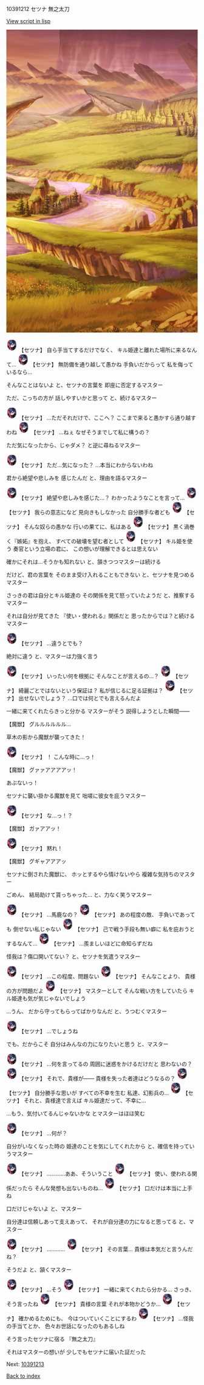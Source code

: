 10391212 セツナ 無之太刀

[View script in lisp](../scripts/10391212.txt)

![plain_evening.png](../images/backgrounds/plain_evening.png)

<img src="../images/units/103921.png" alt="103921.png" height="34"/>
【セツナ】
自ら手当てするだけでなく、
キル姫達と離れた場所に来るなんて…

<img src="../images/units/103921.png" alt="103921.png" height="34"/>
【セツナ】
無防備を通り越して愚かね
手負いだからって
私を侮っているなら…

そんなことはないよ
と、セツナの言葉を
即座に否定するマスター

ただ、こっちの方が
話しやすいかと思って
と、続けるマスター

<img src="../images/units/103921.png" alt="103921.png" height="34"/>
【セツナ】
…ただそれだけで、ここへ？
ここまで来ると愚かすら通り越すわね

<img src="../images/units/103921.png" alt="103921.png" height="34"/>
【セツナ】
…ねぇ
なぜそうまでして私に構うの？

ただ気になったから、じゃダメ？
と逆に尋ねるマスター

<img src="../images/units/103921.png" alt="103921.png" height="34"/>
【セツナ】
ただ…気になった？
…本当にわからないわね

君から絶望や悲しみを
感じたんだ
と、理由を語るマスター

<img src="../images/units/103921.png" alt="103921.png" height="34"/>
【セツナ】
絶望や悲しみを感じた…？
わかったようなことを言って…

<img src="../images/units/103921.png" alt="103921.png" height="34"/>
【セツナ】
我らの意志になど
見向きもしなかった
自分勝手な者ども

<img src="../images/units/103921.png" alt="103921.png" height="34"/>
【セツナ】
そんな奴らの愚かな
行いの果てに、私はある

<img src="../images/units/103921.png" alt="103921.png" height="34"/>
【セツナ】
黒く渦巻く『嫉妬』を抱え、
すべての破壊を望む者として

<img src="../images/units/103921.png" alt="103921.png" height="34"/>
【セツナ】
キル姫を使う
奏官という立場の君に、
この想いが理解できるとは思えない

確かにそれは…そうかも知れない
と、頷きつつマスターは続ける

だけど、君の言葉を
そのまま受け入れることもできない
と、セツナを見つめるマスター

さっきの君は自分とキル姫達の
その関係を見て怒っていたようだ
と、推察するマスター

それは自分が見てきた
『使い・使われる』関係だと
思ったからでは？と続けるマスター

<img src="../images/units/103921.png" alt="103921.png" height="34"/>
【セツナ】
…違うとでも？

絶対に違う
と、マスターは力強く言う

<img src="../images/units/103921.png" alt="103921.png" height="34"/>
【セツナ】
いったい何を根拠に
そんなことが言えるの…？

<img src="../images/units/103921.png" alt="103921.png" height="34"/>
【セツナ】
綺麗ごとではないという保証は？
私が信じるに足る証拠は？

<img src="../images/units/103921.png" alt="103921.png" height="34"/>
【セツナ】
出せないでしょう？
…口では何とでも言えるんだよ

一緒に来てくれたらきっと分かる
マスターがそう
説得しようとした瞬間――

【魔獣】
グルルルルルル…

草木の影から魔獣が襲ってきた！

<img src="../images/units/103921.png" alt="103921.png" height="34"/>
【セツナ】
！
こんな時に…っ！

【魔獣】
グァァアアアアッ！

あぶないっ！

セツナに襲い掛かる魔獣を見て
咄嗟に彼女を庇うマスター

<img src="../images/units/103921.png" alt="103921.png" height="34"/>
【セツナ】
な…っ！？

【魔獣】
ガァアアッ！

<img src="../images/units/103921.png" alt="103921.png" height="34"/>
【セツナ】
黙れ！

【魔獣】
グギャアアアッ

セツナに倒された魔獣に、
ホッとするやら情けないやら
複雑な気持ちのマスター

ごめん、
結局助けて貰っちゃった…
と、力なく笑うマスター

<img src="../images/units/103921.png" alt="103921.png" height="34"/>
【セツナ】
…馬鹿なの？

<img src="../images/units/103921.png" alt="103921.png" height="34"/>
【セツナ】
あの程度の敵、
手負いであっても
倒せない私じゃない

<img src="../images/units/103921.png" alt="103921.png" height="34"/>
【セツナ】
己で戦う手段も無い癖に
私を庇おうとするなんて…

<img src="../images/units/103921.png" alt="103921.png" height="34"/>
【セツナ】
…羨ましいほどに命知らずだね

怪我は？傷口開いてない？
と、セツナを気遣うマスター

<img src="../images/units/103921.png" alt="103921.png" height="34"/>
【セツナ】
…この程度、問題ない

<img src="../images/units/103921.png" alt="103921.png" height="34"/>
【セツナ】
そんなことより、
貴様の方が問題だよ

<img src="../images/units/103921.png" alt="103921.png" height="34"/>
【セツナ】
マスターとして
そんな戦い方をしていたら
キル姫達も気が気じゃないでしょう

…うん、
だから守ってもらってばかりなんだ
と、うつむくマスター

<img src="../images/units/103921.png" alt="103921.png" height="34"/>
【セツナ】
…でしょうね

でも、だからこそ
自分はみんなの力になりたいと思う
と、マスター

<img src="../images/units/103921.png" alt="103921.png" height="34"/>
【セツナ】
…何を言ってるの
周囲に迷惑をかけるだけだと
思わないの？

<img src="../images/units/103921.png" alt="103921.png" height="34"/>
【セツナ】
それで、貴様が――
貴様を失った者達はどうなるの？

<img src="../images/units/103921.png" alt="103921.png" height="34"/>
【セツナ】
自分勝手な思いが
すべての不幸を生む
私達、幻影兵の…

<img src="../images/units/103921.png" alt="103921.png" height="34"/>
【セツナ】
それと、貴様達で言えば
キル姫達だって、不幸に…

…もう、気付いてるんじゃないかな
とマスターはほほ笑む

<img src="../images/units/103921.png" alt="103921.png" height="34"/>
【セツナ】
…何が？

自分がいなくなった時の
姫達のことを気にしてくれたから
と、確信を持っていうマスター

<img src="../images/units/103921.png" alt="103921.png" height="34"/>
【セツナ】
…………ああ、そういうこと

<img src="../images/units/103921.png" alt="103921.png" height="34"/>
【セツナ】
使い、使われる関係だったら
そんな発想も出ないものね…

<img src="../images/units/103921.png" alt="103921.png" height="34"/>
【セツナ】
口だけは本当に上手ね

口だけじゃないよ
と、マスター

自分達は信頼しあって支えあって、
それが自分達の力になると思ってる
と、マスター

<img src="../images/units/103921.png" alt="103921.png" height="34"/>
【セツナ】
…………

<img src="../images/units/103921.png" alt="103921.png" height="34"/>
【セツナ】
その言葉…
貴様は本気だと言うんだね？

そうだよ
と、頷くマスター

<img src="../images/units/103921.png" alt="103921.png" height="34"/>
【セツナ】
…そう

<img src="../images/units/103921.png" alt="103921.png" height="34"/>
【セツナ】
一緒に来てくれたら分かる…
さっき、そう言ったね

<img src="../images/units/103921.png" alt="103921.png" height="34"/>
【セツナ】
貴様の言葉
それが本物かどうか…

<img src="../images/units/103921.png" alt="103921.png" height="34"/>
【セツナ】
確かめるためにも、
今はついていくことにするわ

<img src="../images/units/103921.png" alt="103921.png" height="34"/>
【セツナ】
…怪我の手当てとか、
色々お世話になったのもあるしね

そう言ったセツナに宿る
『無之太刀』

それはマスターの想いが
少しでもセツナに届いた証だった


Next: [10391213](10391213.md)

[Back to index](index.md)
